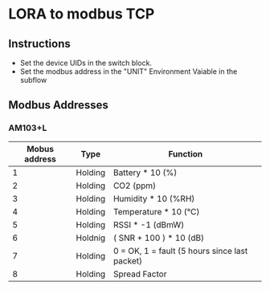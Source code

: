 # LORA to modbus TCP
## Instructions
- Set the device UIDs in the switch block.
- Set the modbus address in the "UNIT" Environment Vaiable in the subflow

## Modbus Addresses
### AM103+L
| Mobus address | Type | Function |
|--|--|--|
| 1 | Holding | Battery * 10 (%) |
| 2 | Holding | CO2 (ppm) |
| 3 | Holding | Humidity * 10 (%RH) |
| 4 | Holding | Temperature * 10 (°C) |
| 5 | Holding | RSSI * -1 (dBmW)
| 6 | Holdnig | ( SNR + 100 ) * 10 (dB) |
| 7 | Holding | 0 = OK, 1 = fault (5 hours since last packet) |
| 8 | Holding | Spread Factor |
